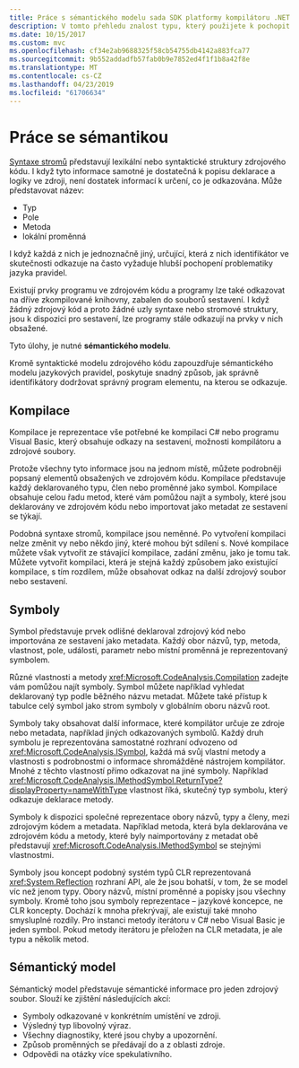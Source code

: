 ```yaml
---
title: Práce s sémantického modelu sada SDK platformy kompilátoru .NET
description: V tomto přehledu znalost typu, který použijete k pochopit a manipulovat s sémantického modelu kódu.
ms.date: 10/15/2017
ms.custom: mvc
ms.openlocfilehash: cf34e2ab9688325f58cb54755db4142a883fca77
ms.sourcegitcommit: 9b552addadfb57fab0b9e7852ed4f1f1b8a42f8e
ms.translationtype: MT
ms.contentlocale: cs-CZ
ms.lasthandoff: 04/23/2019
ms.locfileid: "61706634"
---
```

# <a name="work-with-semantics"></a>Práce se sémantikou

[Syntaxe stromů](work-with-syntax.md) představují lexikální nebo syntaktické struktury zdrojového kódu. I když tyto informace samotné je dostatečná k popisu deklarace a logiky ve zdroji, není dostatek informací k určení, co je odkazována. Může představovat název:

- Typ
- Pole
- Metoda
- lokální proměnná

I když každá z nich je jednoznačně jiný, určující, která z nich identifikátor ve skutečnosti odkazuje na často vyžaduje hlubší pochopení problematiky jazyka pravidel. 

Existují prvky programu ve zdrojovém kódu a programy lze také odkazovat na dříve zkompilované knihovny, zabalen do souborů sestavení. I když žádný zdrojový kód a proto žádné uzly syntaxe nebo stromové struktury, jsou k dispozici pro sestavení, lze programy stále odkazují na prvky v nich obsažené.

Tyto úlohy, je nutné **sémantického modelu**.

Kromě syntaktické modelu zdrojového kódu zapouzdřuje sémantického modelu jazykových pravidel, poskytuje snadný způsob, jak správně identifikátory dodržovat správný program elementu, na kterou se odkazuje.

## <a name="compilation"></a>Kompilace

Kompilace je reprezentace vše potřebné ke kompilaci C# nebo programu Visual Basic, který obsahuje odkazy na sestavení, možnosti kompilátoru a zdrojové soubory. 

Protože všechny tyto informace jsou na jednom místě, můžete podrobněji popsaný elementů obsažených ve zdrojovém kódu. Kompilace představuje každý deklarovaného typu, člen nebo proměnné jako symbol. Kompilace obsahuje celou řadu metod, které vám pomůžou najít a symboly, které jsou deklarovány ve zdrojovém kódu nebo importovat jako metadat ze sestavení se týkají.

Podobná syntaxe stromů, kompilace jsou neměnné. Po vytvoření kompilaci nelze změnit vy nebo někdo jiný, které mohou být sdílení s. Nové kompilace můžete však vytvořit ze stávající kompilace, zadání změnu, jako je tomu tak. Můžete vytvořit kompilaci, která je stejná každý způsobem jako existující kompilace, s tím rozdílem, může obsahovat odkaz na další zdrojový soubor nebo sestavení.

## <a name="symbols"></a>Symboly

Symbol představuje prvek odlišné deklaroval zdrojový kód nebo importována ze sestavení jako metadata. Každý obor názvů, typ, metoda, vlastnost, pole, události, parametr nebo místní proměnná je reprezentovaný symbolem. 

Různé vlastnosti a metody <xref:Microsoft.CodeAnalysis.Compilation> zadejte vám pomůžou najít symboly. Symbol můžete například vyhledat deklarovaný typ podle běžného názvu metadat. Můžete také přístup k tabulce celý symbol jako strom symboly v globálním oboru názvů root.

Symboly taky obsahovat další informace, které kompilátor určuje ze zdroje nebo metadata, například jiných odkazovaných symbolů. Každý druh symbolu je reprezentována samostatné rozhraní odvozeno od <xref:Microsoft.CodeAnalysis.ISymbol>, každá má svůj vlastní metody a vlastnosti s podrobnostmi o informace shromážděné nástrojem kompilátor. Mnohé z těchto vlastností přímo odkazovat na jiné symboly. Například <xref:Microsoft.CodeAnalysis.IMethodSymbol.ReturnType?displayProperty=nameWithType> vlastnost říká, skutečný typ symbolu, který odkazuje deklarace metody.

Symboly k dispozici společné reprezentace obory názvů, typy a členy, mezi zdrojovým kódem a metadata. Například metoda, která byla deklarována ve zdrojovém kódu a metody, které byly naimportovány z metadat obě představují <xref:Microsoft.CodeAnalysis.IMethodSymbol> se stejnými vlastnostmi.

Symboly jsou koncept podobný systém typů CLR reprezentovaná <xref:System.Reflection> rozhraní API, ale že jsou bohatší, v tom, že se model víc než jenom typy. Obory názvů, místní proměnné a popisky jsou všechny symboly. Kromě toho jsou symboly reprezentace – jazykové koncepce, ne CLR koncepty. Dochází k mnoha překrývají, ale existují také mnoho smysluplné rozdíly. Pro instanci metody iterátoru v C# nebo Visual Basic je jeden symbol. Pokud metody iterátoru je přeložen na CLR metadata, je ale typu a několik metod.

## <a name="semantic-model"></a>Sémantický model

Sémantický model představuje sémantické informace pro jeden zdrojový soubor. Slouží ke zjištění následujících akcí: 

* Symboly odkazované v konkrétním umístění ve zdroji.
* Výsledný typ libovolný výraz.
* Všechny diagnostiky, které jsou chyby a upozornění.
* Způsob proměnných se předávají do a z oblasti zdroje.
* Odpovědi na otázky více spekulativního.

